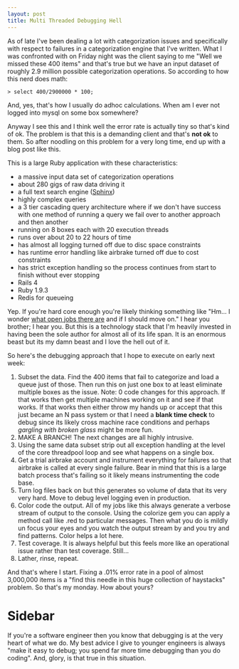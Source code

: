 ```yaml
---
layout: post
title: Multi Threaded Debugging Hell
---
```

As of late I've been dealing a lot with categorization issues and specifically with respect to failures in a categorization engine that I've written.  What I was confronted with on Friday night was the client saying to me "Well we missed these 400 items" and that's true but we have an input dataset of roughly 2.9 million possible categorization operations.  So according to how this nerd does math:

    > select 400/2900000 * 100;
    
And, yes, that's how I usually do adhoc calculations.  When am I ever not logged into mysql on some box somewhere?  

Anyway I see this and I think well the error rate is actually tiny so that's kind of ok.  The problem is that this is a demanding client and that's **not ok** to them.  So after noodling on this problem for a very long time, end up with a blog post like this.  

This is a large Ruby application with these characteristics: 

* a massive input data set of categorization operations
* about 280 gigs of raw data driving it
* a full text search engine ([Sphinx](http://sphinxsearch.com/))
* highly complex queries
* a 3 tier cascading query architecture where if we don't have success with one method of running a query we fail over to another approach and then another
* running on 8 boxes each with 20 execution threads
* runs over about 20 to 22 hours of time
* has almost all logging turned off due to disc space constraints
* has runtime error handling like airbrake turned off due to cost constraints
* has strict exception handling so the process continues from start to finish without ever stopping
* Rails 4
* Ruby 1.9.3
* Redis for queueing

Yep.  If you're hard core enough you're likely thinking something like "Hm... I wonder [what open jobs there are](https://weworkremotely.com/) and if I should move on."  I hear you brother; I hear you.  But this is a technology stack that I'm heavily invested in having been the sole author for almost all of its life span.  It is an enormous beast but its my damn beast and I love the hell out of it.

So here's the debugging approach that I hope to execute on early next week:

1.  Subset the data.  Find the 400 items that fail to categorize and load a queue just of those.  Then run this on just one box to at least eliminate multiple boxes as the issue.  Note: 0 code changes for this approach.  If that works then get multiple machines working on it and see if that works.  If that works then either throw my hands up or accept that this just became an N pass system or that I need a **blank time check** to debug since its likely cross machine race conditions and perhaps *gargling with broken glass* might be more fun.
2.  MAKE A BRANCH!  The next changes are all highly intrusive.
3.  Using the same data subset strip out all exception handling at the level of the core threadpool loop and see what happens on a single box.
4.  Get a trial airbrake account and instrument everything for failures so that airbrake is called at every single failure.  Bear in mind that this is a large batch process that's failing so it likely means instrumenting the code base.
5.  Turn log files back on but this generates so volume of data that its very very hard.  Move to debug level logging even in production.
6.  Color code the output.  All of my jobs like this always generate a verbose stream of output to the console.  Using the colorize gem you can apply a method call like .red to particular messages.  Then what you do is mildly un focus your eyes and you watch the output stream by and you try and find patterns.  Color helps a lot here.
7.  Test coverage.  It is always helpful but this feels more like an operational issue rather than test coverage.  Still...
8.  Lather, rinse, repeat.  

And that's where I start.  Fixing a .01% error rate in a pool of almost 3,000,000 items is a "find this needle in this huge collection of haystacks" problem.  So that's my monday.  How about yours?

# Sidebar

If you're a software engineer then you know that debugging is at the very heart of what we do.  My best advice I give to younger engineers is always "make it easy to debug; you spend far more time debugging than you do coding".  And, glory, is that true in this situation.



